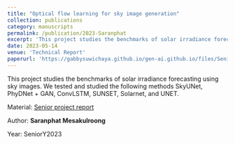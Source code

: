 ```yaml
---
title: "Optical flow learning for sky image generation"
collection: publications
category: manuscripts
permalink: /publication/2023-Saranphat
excerpt: 'This project studies the benchmarks of solar irradiance forecasting using sky images.'
date: 2023-05-14
venue: 'Technical Report' 
paperurl: 'https://gabbysuwichaya.github.io/gen-ai.github.io/files/SeniorProjects/2023Saranphat/499.pdf'
---
```


This project studies the benchmarks of solar irradiance forecasting using sky images. We tested and studied the following methods SkyUNet, PhyDNet + GAN, ConvLSTM, SUNSET, Solarnet, and UNET. 

Material: [Senior project report](https://gabbysuwichaya.github.io/gen-ai.github.io/files/SeniorProjects/2023Saranphat/499.pdf)

Author: **Saranphat Mesakulroong**

Year: SeniorY2023